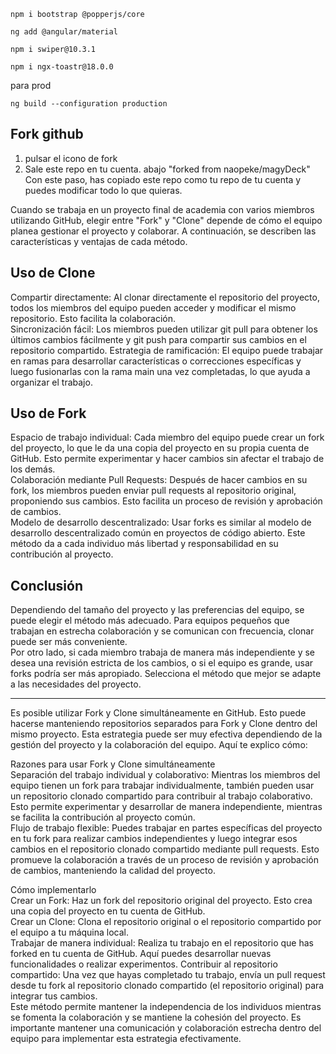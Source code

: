 ```
npm i bootstrap @popperjs/core
```
```
ng add @angular/material
```
```
npm i swiper@10.3.1
```
```
npm i ngx-toastr@18.0.0
```

para prod
```
ng build --configuration production
```


## Fork github
1. pulsar el icono de fork  
2. Sale este repo en tu cuenta. abajo "forked from naopeke/magyDeck"  
Con este paso, has copiado este repo como tu repo de tu cuenta y puedes modificar todo lo que quieras.  

Cuando se trabaja en un proyecto final de academia con varios miembros utilizando GitHub, elegir entre "Fork" y "Clone" depende de cómo el equipo planea gestionar el proyecto y colaborar. A continuación, se describen las características y ventajas de cada método.  
  
## Uso de Clone  
Compartir directamente: Al clonar directamente el repositorio del proyecto, todos los miembros del equipo pueden acceder y modificar el mismo repositorio. Esto facilita la colaboración.  
Sincronización fácil: Los miembros pueden utilizar git pull para obtener los últimos cambios fácilmente y git push para compartir sus cambios en el repositorio compartido.
Estrategia de ramificación: El equipo puede trabajar en ramas para desarrollar características o correcciones específicas y luego fusionarlas con la rama main una vez completadas, lo que ayuda a organizar el trabajo.  
  
## Uso de Fork  
Espacio de trabajo individual: Cada miembro del equipo puede crear un fork del proyecto, lo que le da una copia del proyecto en su propia cuenta de GitHub. Esto permite experimentar y hacer cambios sin afectar el trabajo de los demás.  
Colaboración mediante Pull Requests: Después de hacer cambios en su fork, los miembros pueden enviar pull requests al repositorio original, proponiendo sus cambios. Esto facilita un proceso de revisión y aprobación de cambios.  
Modelo de desarrollo descentralizado: Usar forks es similar al modelo de desarrollo descentralizado común en proyectos de código abierto. Este método da a cada individuo más libertad y responsabilidad en su contribución al proyecto.  
  
## Conclusión  
Dependiendo del tamaño del proyecto y las preferencias del equipo, se puede elegir el método más adecuado. Para equipos pequeños que trabajan en estrecha colaboración y se comunican con frecuencia, clonar puede ser más conveniente.  
Por otro lado, si cada miembro trabaja de manera más independiente y se desea una revisión estricta de los cambios, o si el equipo es grande, usar forks podría ser más apropiado.
Selecciona el método que mejor se adapte a las necesidades del proyecto.  
  
***********************************************  


Es posible utilizar Fork y Clone simultáneamente en GitHub. Esto puede hacerse manteniendo repositorios separados para Fork y Clone dentro del mismo proyecto. Esta estrategia puede ser muy efectiva dependiendo de la gestión del proyecto y la colaboración del equipo. Aquí te explico cómo:  

Razones para usar Fork y Clone simultáneamente  
Separación del trabajo individual y colaborativo: Mientras los miembros del equipo tienen un fork para trabajar individualmente, también pueden usar un repositorio clonado compartido para contribuir al trabajo colaborativo. Esto permite experimentar y desarrollar de manera independiente, mientras se facilita la contribución al proyecto común.  
Flujo de trabajo flexible: Puedes trabajar en partes específicas del proyecto en tu fork para realizar cambios independientes y luego integrar esos cambios en el repositorio clonado compartido mediante pull requests. Esto promueve la colaboración a través de un proceso de revisión y aprobación de cambios, manteniendo la calidad del proyecto.  
  
Cómo implementarlo  
Crear un Fork: Haz un fork del repositorio original del proyecto. Esto crea una copia del proyecto en tu cuenta de GitHub.  
Crear un Clone: Clona el repositorio original o el repositorio compartido por el equipo a tu máquina local.  
Trabajar de manera individual: Realiza tu trabajo en el repositorio que has forked en tu cuenta de GitHub. Aquí puedes desarrollar nuevas funcionalidades o realizar experimentos.
Contribuir al repositorio compartido: Una vez que hayas completado tu trabajo, envía un pull request desde tu fork al repositorio clonado compartido (el repositorio original) para integrar tus cambios.  
Este método permite mantener la independencia de los individuos mientras se fomenta la colaboración y se mantiene la cohesión del proyecto. Es importante mantener una comunicación y colaboración estrecha dentro del equipo para implementar esta estrategia efectivamente.











